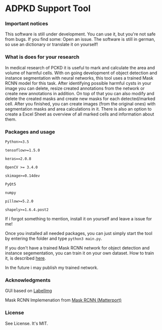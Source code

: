 # ADPKD Support Tool

### Important notices

This software is still under development. You can use it, but you're not safe from bugs. If you find some: Open an issue. The software is still in german, so use an dictionary or translate it on yourself!

### What is does for your research

In medical research of PCKD it is useful to mark and calculate the area and volume of harmful cells. With on going development of object detection and instance segmentation with neural networks, this tool uses a trained Mask RCNN model for this task. After identifying possible harmful cysts in your image you can delete, resize created annotations from the network or create new annotations in addition. On top of that you can also modify and delete the created masks and create new masks for each detected/marked cell. After you finished, you can create images (from the original ones) with segmentation masks and area calculations in it. There is also an option to create a Excel Sheet as overview of all marked cells and information about them.

### Packages and usage

`Python>=3.5`

`tensoflow>=1.5.0`

`keras==2.0.8`

`OpenCV >= 3.4.0`

`skimage>=0.14dev`

`PyQt5`

`numpy`

`pillow>=5.2.0`

`shapely>=1.6.4.post2`

If i forgot something to mention, install it on yourself and leave a issue for me! 

Once you installed all needed packages, you can just simply start the tool by entering the folder and type `python3 main.py`. 

If you don't have a trained Mask RCNN network for object detection and instance segementation, you can train it on your own dataset. How to train it, is described [here](https://engineering.matterport.com/splash-of-color-instance-segmentation-with-mask-r-cnn-and-tensorflow-7c761e238b46). 

In the future i may publish my trained network. 

###  Acknowledgments

GUI based on [LabelImg](https://github.com/tzutalin/labelImg)

Mask RCNN Implemenation from [Mask RCNN (Matterport)](https://github.com/matterport/Mask_RCNN)

### License

See License. It's MIT.
